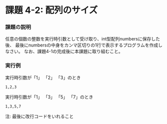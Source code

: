 # 課題 4-2: 配列のサイズ

### 課題の説明
任意の個数の整数を実行時引数として受け取り、int型配列numbersに保存した後、
最後にnumbersの中身をカンマ区切りの1行で表示するプログラムを作成しなさい。
なお、課題4-1の完成後に本課題に取り組むこと。

### 実行例
実行時引数が「1」 「2」 「3」のとき
```
1,2,3
```
実行時引数が「1」 「3」 「5」 「7」のとき
```
1,3,5,7
```
注: 最後に改行コードをいれること